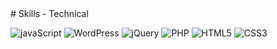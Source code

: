 <div>

</div>
# Skills - Technical

![javaScript](https://img.shields.io/badge/javaScript-%23F7DF1E?style=for-the-badge&logo=javaScript&logoColor=white)
![WordPress](https://img.shields.io/badge/WordPress-%2321759B?style=for-the-badge&logo=Wordpress&logoColor=white)
![jQuery](https://img.shields.io/badge/jQuery-%230769AD?style=for-the-badge&logo=jQuery&logoColor=white)
![PHP](https://img.shields.io/badge/PHP-%23777BB4?style=for-the-badge&logo=PHP&logoColor=white)
![HTML5](https://img.shields.io/badge/HTML5-%23E34F26?style=for-the-badge&logo=HTML5&logoColor=white)
![CSS3](https://img.shields.io/badge/CSS3-%231572B6?style=for-the-badge&logo=CSS3&logoColor=white)
